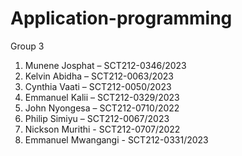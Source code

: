 # Application-programming
Group 3
1. Munene Josphat – SCT212-0346/2023
2. Kelvin Abidha – SCT212-0063/2023
3. Cynthia Vaati – SCT212-0050/2023
4. Emmanuel Kalii – SCT212-0329/2023
5. John Nyongesa – SCT212-0710/2022
6. Philip Simiyu – SCT212-0067/2023
7. Nickson Murithi - SCT212-0707/2022
8. Emmanuel Mwangangi - SCT212-0331/2023
